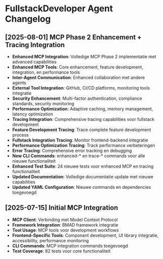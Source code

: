 # FullstackDeveloper Agent Changelog

## [2025-08-01] MCP Phase 2 Enhancement + Tracing Integration
- **Enhanced MCP Integration**: Volledige MCP Phase 2 implementatie met advanced capabilities
- **Enhanced MCP Tools**: Core enhancement, feature development, integration, en performance tools
- **Inter-Agent Communication**: Enhanced collaboration met andere agents
- **External Tool Integration**: GitHub, CI/CD platforms, monitoring tools integratie
- **Security Enhancement**: Multi-factor authentication, compliance standards, security monitoring
- **Performance Optimization**: Adaptive caching, memory management, latency optimization
- **Tracing Integration**: Comprehensive tracing capabilities voor fullstack development
- **Feature Development Tracing**: Trace complete feature development process
- **Fullstack Integration Tracing**: Monitor frontend-backend integratie
- **Performance Optimization Tracing**: Track performance verbeteringen
- **Error Tracing**: Comprehensive error tracking en debugging
- **New CLI Commands**: enhanced-* en trace-* commands voor alle nieuwe functionaliteit
- **Enhanced Test Suite**: 24 nieuwe tests voor enhanced MCP en tracing functionaliteit
- **Updated Documentation**: Volledige documentatie update met nieuwe capabilities
- **Updated YAML Configuration**: Nieuwe commands en dependencies toegevoegd

## [2025-07-15] Initial MCP Integration
- **MCP Client**: Verbinding met Model Context Protocol
- **Framework Integration**: BMAD framework integratie
- **Tool Usage**: MCP tools voor development workflows
- **Frontend-Specific Tools**: Component development, UI library integratie, accessibility, performance monitoring
- **CLI Commands**: MCP integration commands toegevoegd
- **Test Coverage**: 82 tests voor core functionaliteit 